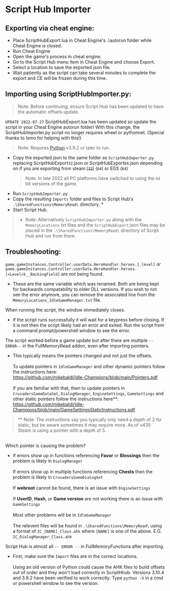 # Script Hub Importer

## Exporting via cheat engine:
* Place ScriptHubExport.lua in Cheat Engine's .\autorun folder while Cheat Engine is closed.
* Run Cheat Engine
* Open the game's process in cheat engine.
* Go to the Script Hub menu item in Cheat Engine and choose Export.
* Select a location to save the exported json file.
* Wait patiently as the script can take several minutes to complete the export and CE will be frozen during this time.

## Importing using ScriptHubImporter.py:
> Note: Before continuing, ensure Script Hub has been updated to have the automatic offsets update.    

`UPDATE 2022-07-27` ScriptHubExport.lua has been updated so update the script in your Cheat Engine autorun folder! With this change, the ScriptHubImporter.py script no longer requires wheel or pythonnet. (Special thanks to Ismo for helping with this!)

> Note: Requires [Python](https://www.python.org/) v3.9.2 or later to run.  
  

* Copy the exported json to the same folder as ``ScriptHubImporter.py`` replacing ScriptHubExport``32``.json or ScriptHubExport``64``.json depending on if you are exporting from steam (~~``32``~~) (``64``) or EGS (``64``)
  > Note: In late 2022 all PC platforms have switched to using the ``64`` bit versions of the game.   
* Run ``ScriptHubImporter.py``
* Copy the resulting ``Imports`` folder and files to Script Hub's ``.\SharedFunctions\MemoryRead\`` directory. *
* Start Script Hub.

> * Note: Alternatively ``ScriptHubImporter.py`` along with the ``MemoryLocations`` txt files and the ``ScriptHubExport`` json files may be placed in the ``.\SharedFunctions\MemoryRead\`` directory of Script Hub and run from there.

## Troubleshooting:
 ``game.gameInstances.Controller.userData.HeroHandler.heroes.[_level]`` or ``game.gameInstances.Controller.userData.HeroHandler.heroes.[<Level>k__BackingField]`` are not being found.  

* These are the same variable which was renamed. Both are being kept for backwards compatability to older DLL versions. If you wish to not see the error anymore, you can remove the associated line from the ``MemoryLocations_IdleGameManager.txt`` file.  

When running the script, the window immediately closes.  

* If the script runs successfully it will wait for a keypress before closing. If it is not then the script likely had an error and exited. Run the script from a command prompt/powershell window to see the error.

The script worked before a game update but after there are multiple ``--ERROR--`` in the FullMemoryRead addon, even after importing pointers.

* This typically means the pointers changed and not just the offsets.\
\
To update pointers in ``IdleGameManager`` and other dynamic pointers follow the instructions here:\
https://github.com/mikebaldi/Idle-Champions/blob/main/Pointers.pdf  
\
If you are familiar with that, then to update pointers in ``CrusadersGameDataSet``, ``DialogManager``, ``EngineSettings``, ``GameSettings`` and other static pointers follow the instructions here**:\
https://github.com/mikebaldi/Idle-Champions/blob/main/GameSettingsStaticInstructions.pdf  

  
> ** Note: The instructions say you typically only need a depth of 2 for static, but be aware sometimes it may require more. As of v435 Steam is using a pointer with a depth of 5.  
  
  \
Which pointer is causing the problem?

* If errors show up in functions referencing **Favor** or **Blessings** then the problem is likely in ``DialogManager``\
\
If errors show up in multiple functions referencing **Chests** then the problem is likely in ``CrusadersGameDialogSet``\
\
If **webroot** cannot be found, there is an issue with ``EngineSettings``\
\
If **UserID**, **Hash**, or **Game version** are not working there is an issue with ``GameSettings``\
\
Most other problems will be in ``IdleGameManager``\
\
The relevent files will be found in ``.\SharedFunctions\MemoryRead\`` using a format of ``IC_[NAME]_Class.ahk`` where ``[NAME]`` is one of the above. E.G. ``IC_DialogManager_Class.ahk``

Script Hub is almost all ``-- ERROR --`` in FullMemoryFunctions after importing.

* First, make sure the ``Import`` files are in the correct locations.\
\
Using an old version of Python could cause the AHK files to build offsets out of order and they won't load correctly in ScriptHhub. Versions 3.10.4 and 3.9.2 have been verified to work correctly. Type ``python -V`` in a cmd or powershell window to see the version.